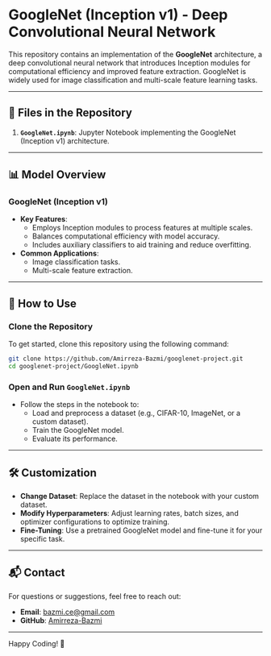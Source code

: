 # GoogleNet (Inception v1) - Deep Convolutional Neural Network

This repository contains an implementation of the **GoogleNet** architecture, a deep convolutional neural network that introduces Inception modules for computational efficiency and improved feature extraction. GoogleNet is widely used for image classification and multi-scale feature learning tasks.

---

## 📂 Files in the Repository

1. **`GoogleNet.ipynb`**: Jupyter Notebook implementing the GoogleNet (Inception v1) architecture.

---

## 📊 Model Overview

### GoogleNet (Inception v1)
- **Key Features**:
  - Employs Inception modules to process features at multiple scales.
  - Balances computational efficiency with model accuracy.
  - Includes auxiliary classifiers to aid training and reduce overfitting.
- **Common Applications**:
  - Image classification tasks.
  - Multi-scale feature extraction.

---

## 🚀 How to Use

### Clone the Repository
To get started, clone this repository using the following command:
```bash
git clone https://github.com/Amirreza-Bazmi/googlenet-project.git
cd googlenet-project/GoogleNet.ipynb
```

### Open and Run `GoogleNet.ipynb`
- Follow the steps in the notebook to:
  - Load and preprocess a dataset (e.g., CIFAR-10, ImageNet, or a custom dataset).
  - Train the GoogleNet model.
  - Evaluate its performance.

---

## 🛠 Customization

- **Change Dataset**: Replace the dataset in the notebook with your custom dataset.
- **Modify Hyperparameters**: Adjust learning rates, batch sizes, and optimizer configurations to optimize training.
- **Fine-Tuning**: Use a pretrained GoogleNet model and fine-tune it for your specific task.

---

## 📬 Contact
For questions or suggestions, feel free to reach out:
- **Email**: [bazmi.ce@gmail.com](mailto:bazmi.ce@gmail.com)
- **GitHub**: [Amirreza-Bazmi](https://github.com/Amirreza-Bazmi)

---

Happy Coding! 🚀
